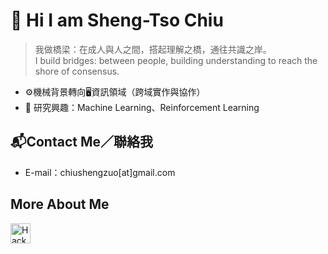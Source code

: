 # 👋 Hi I am Sheng-Tso Chiu

> 我做橋梁：在成人與人之間，搭起理解之橋，通往共識之岸。<br>
> I build bridges: between people, building understanding to reach the shore of consensus.

- ⚙️機械背景轉向🖥️資訊領域（跨域實作與協作）
- 🧪 研究興趣：Machine Learning、Reinforcement Learning

## 📬Contact Me／聯絡我

- E-mail：chiushengzuo[at]gmail.com

## More About Me

<a href="https://hackmd.io/@ZuoTso" title="HackMD">
  <img src="https://cdn.simpleicons.org/hackmd/ffffff?size=32"
       width="32" height="32" alt="HackMD"/>
</a>

<!--
**ZuoTso/ZuoTso** is a ✨ _special_ ✨ repository because its `README.md` (this file) appears on your GitHub profile.

Here are some ideas to get you started:

- 🔭 I’m currently working on ...
- 🌱 I’m currently learning ...
- 👯 I’m looking to collaborate on ...
- 🤔 I’m looking for help with ...
- 💬 Ask me about ...
- 📫 How to reach me: ...
- 😄 Pronouns: ...
- ⚡ Fun fact: ...
-->

